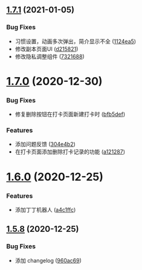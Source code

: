 ## [1.7.1](https://github.com/Darkhorse-Fraternity/combo/compare/v1.7.0...v1.7.1) (2021-01-05)


### Bug Fixes

* 习惯设置，动画多次弹出，简介显示不全 ([1124ea5](https://github.com/Darkhorse-Fraternity/combo/commit/1124ea53aa2574af1b80ecfe8229831a8bdb53ef))
* 修改副本页面UI ([d215821](https://github.com/Darkhorse-Fraternity/combo/commit/d215821755a7a175d56e5d083bd3198c6dc0113c))
* 修改隐私调整组件 ([7321688](https://github.com/Darkhorse-Fraternity/combo/commit/7321688107515451dbcdd120d1767da06744ccfa))

# [1.7.0](https://github.com/Darkhorse-Fraternity/combo/compare/v1.6.0...v1.7.0) (2020-12-30)


### Bug Fixes

* 修复删除按钮在打卡页面新建打卡时 ([bfb5def](https://github.com/Darkhorse-Fraternity/combo/commit/bfb5def36d00767f7f9f44ffe9de9c9456c49aab))


### Features

* 添加问题反馈 ([304e4b2](https://github.com/Darkhorse-Fraternity/combo/commit/304e4b2d8e9038d87b877459678de8c605f3ab5a))
* 在打卡页面添加删除打卡记录的功能 ([a121287](https://github.com/Darkhorse-Fraternity/combo/commit/a121287b9604ebe2be3cd015591d2c1ed51b1401))

# [1.6.0](https://github.com/Darkhorse-Fraternity/combo/compare/v1.5.8...v1.6.0) (2020-12-25)


### Features

* 添加丁丁机器人 ([a4c1ffc](https://github.com/Darkhorse-Fraternity/combo/commit/a4c1ffc0a45a0205b8b504a85e53be5b20e968b9))

## [1.5.8](https://github.com/Darkhorse-Fraternity/combo/compare/v1.5.7...v1.5.8) (2020-12-25)


### Bug Fixes

* 添加 changelog ([960ac69](https://github.com/Darkhorse-Fraternity/combo/commit/960ac69dd00ccc40c690c38b22b6e2974866351e))
